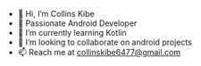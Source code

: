 - 👋 Hi, I’m Collins Kibe
- 👀 Passionate Android Developer
- 🌱 I’m currently learning Kotlin
- 💞️ I’m looking to collaborate on android projects
- 📫 Reach me at collinskibe6477@gmail.com

<!---
Kibeyy/Kibeyy is a ✨ special ✨ repository because its `README.md` (this file) appears on your GitHub profile.
You can click the Preview link to take a look at your changes.
--->
